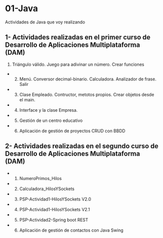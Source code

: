 # 01-Java
Actividades de Java que voy realizando

## 1- Actividades realizadas en el primer curso de Desarrollo de Aplicaciones Multiplataforma (DAM)

1. Triángulo válido. Juego para adivinar un número. Crear funciones
- 2. Menú. Conversor decimal-binario. Calculadora. Analizador de frase. Salir
- 3. Clase Empleado. Contructor, metotos propios. Crear objetos desde el main.
- 4. Interface y la clase Empresa.
- 5. Gestión de un centro educativo
- 6. Aplicación de gestión de proyectos CRUD con BBDD

## 2- Actividades realizadas en el segundo curso de Desarrollo de Aplicaciones Multiplataforma (DAM)

- 1. NumeroPrimos_Hilos
- 2. Calculadora_HilosYSockets
- 3. PSP-Actividad1-HilosYSockets V2.0
- 4. PSP-Actividad1-HilosYSockets V2.1
- 5. PSP-Actividad2-Spring boot REST
- 6. Aplicación de gestión de contactos con Java Swing
